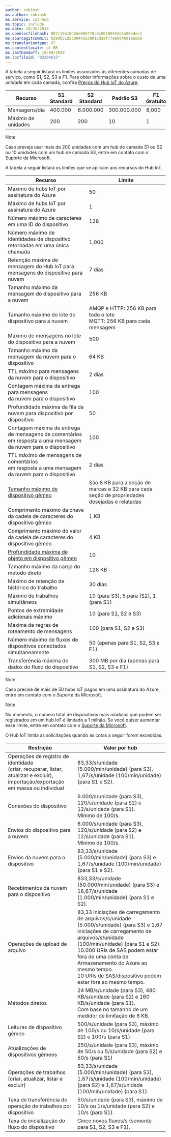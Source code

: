 ```yaml
---
author: robinsh
ms.author: robinsh
ms.service: iot-hub
ms.topic: include
ms.date: 10/26/2018
ms.openlocfilehash: 007c19a10db5e000770c8c80189453d4a80edec2
ms.sourcegitcommit: 829d951d5c90442a38012daaf77e86046018e5b9
ms.translationtype: HT
ms.contentlocale: pt-BR
ms.lasthandoff: 10/09/2020
ms.locfileid: "82204615"
---
```

A tabela a seguir listará os limites associados às diferentes camadas de serviço, como S1, S2, S3 e F1. Para obter informações sobre o custo de uma *unidade* em cada camada, confira [Preços do Hub IoT do Azure](https://azure.microsoft.com/pricing/details/iot-hub/).

| Recurso | S1 Standard | S2 Standard | Padrão S3 | F1 Gratuito |
| --- | --- | --- | --- | --- |
| Mensagens/dia |400.000 |6\.000.000 |300.000.000 |8,000 |
| Máximo de unidades |200 |200 |10 |1 |

> [!NOTE]
> Caso preveja usar mais de 200 unidades com um hub de camada S1 ou S2 ou 10 unidades com um hub de camada S3, entre em contato com o Suporte da Microsoft.
> 
> 

A tabela a seguir listará os limites que se aplicam aos recursos do Hub IoT.

| Recurso | Limite |
| --- | --- |
| Máximo de hubs IoT por assinatura do Azure |50 |
| Máximo de hubs IoT por assinatura do Azure |1 |
| Número máximo de caracteres em uma ID do dispositivo | 128 |
| Número máximo de identidades de dispositivo<br/>  retornadas em uma única chamada |1,000 |
| Retenção máxima de mensagem do Hub IoT para mensagens do dispositivo para nuvem |7 dias |
| Tamanho máximo da mensagem do dispositivo para a nuvem |256 KB |
| Tamanho máximo do lote do dispositivo para a nuvem |AMQP e HTTP: 256 KB para todo o lote <br/>MQTT: 256 KB para cada mensagem |
| Máximo de mensagens no lote do dispositivo para a nuvem |500 |
| Tamanho máximo da mensagem da nuvem para o dispositivo |64 KB |
| TTL máximo para mensagens da nuvem para o dispositivo |2 dias |
| Contagem máxima de entrega para mensagens  <br/> da nuvem para o dispositivo |100 |
| Profundidade máxima da fila da nuvem para dispositivo por dispositivo |50 |
| Contagem máxima de entrega de mensagens de comentários  <br/>  em resposta a uma mensagem da nuvem para o dispositivo |100 |
| TTL máximo de mensagens de comentários  <br/>  em resposta a uma mensagem da nuvem para o dispositivo |2 dias |
| [Tamanho máximo de dispositivo gêmeo](../articles/iot-hub/iot-hub-devguide-device-twins.md#device-twin-size) | São 8 KB para a seção de marcas e 32 KB para cada seção de propriedades desejadas e relatadas |
| Comprimento máximo da chave da cadeia de caracteres do dispositivo gêmeo | 1 KB |
| Comprimento máximo do valor da cadeia de caracteres do dispositivo gêmeo | 4 KB |
| [Profundidade máxima de objeto em dispositivo gêmeo](../articles/iot-hub/iot-hub-devguide-device-twins.md#tags-and-properties-format) | 10 |
| Tamanho máximo da carga do método direto | 128 KB |
| Máximo de retenção de histórico do trabalho | 30 dias |
| Máximo de trabalhos simultâneos | 10 (para S3), 5 para (S2), 1 (para S1) |
| Pontos de extremidade adicionais máximo | 10 (para S1, S2 e S3) |
| Máxima de regras de roteamento de mensagens | 100 (para S1, S2 e S3) |
| Número máximo de fluxos de dispositivos conectados simultaneamente | 50 (apenas para S1, S2, S3 e F1) |
| Transferência máxima de dados do fluxo do dispositivo | 300 MB por dia (apenas para S1, S2, S3 e F1) |

> [!NOTE]
> Caso precise de mais de 50 hubs IoT pagos em uma assinatura do Azure, entre em contato com o Suporte da Microsoft.

> [!NOTE]
> No momento, o número total de dispositivos mais módulos que podem ser registrados em um hub IoT é limitado a 1 milhão. Se você quiser aumentar esse limite, entre em contato com o [Suporte da Microsoft](https://azure.microsoft.com/support/options/).

O Hub IoT limita as solicitações quando as cotas a seguir forem excedidas.

| Restrição | Valor por hub |
| --- | --- |
| Operações de registro de identidade <br/> (criar, recuperar, listar, atualizar e excluir), <br/>  importação/exportação em massa ou individual |83,33/s/unidade (5.000/min/unidade) (para S3). <br/> 1,67/s/unidade (100/min/unidade) (para S1 e S2). |
| Conexões do dispositivo |6\.000/s/unidade (para S3), 120/s/unidade (para S2) e 12/s/unidade (para S1). <br/>Mínimo de 100/s. |
| Envios do dispositivo para a nuvem |6\.000/s/unidade (para S3), 120/s/unidade (para S2) e 12/s/unidade (para S1). <br/>Mínimo de 100/s. |
| Envios da nuvem para o dispositivo | 83,33/s/unidade (5.000/min/unidade) (para S3) e 1,67/s/unidade (100/min/unidade) (para S1 e S2). |
| Recebimentos da nuvem para o dispositivo |833,33/s/unidade (50.000/min/unidade) (para S3) e 16,67/s/unidade (1.000/min/unidade) (para S1 e S2). |
| Operações de upload de arquivo |83,33 iniciações de carregamento de arquivos/s/unidade (5.000/s/unidade) (para S3) e 1,67 iniciações de carregamento de arquivos/s/unidade (100/min/unidade) (para S1 e S2). <br/> 10.000 URIs de SAS podem estar fora de uma conta de Armazenamento do Azure ao mesmo tempo.<br/>  10 URIs de SAS/dispositivo podem estar fora ao mesmo tempo. |
| Métodos diretos | 24 MB/s/unidade (para S3), 480 KB/s/unidade (para S2) e 160 KB/s/unidade (para S1).<br/> Com base no tamanho de um medidor de limitação de 8 KB. |
| Leituras de dispositivo gêmeo | 500/s/unidade (para S3), máximo de 100/s ou 10/s/unidade (para S2) e 100/s (para S1) |
| Atualizações de dispositivos gêmeos | 250/s/unidade (para S3), máximo de 50/s ou 5/s/unidade (para S2) e 50/s (para S1) |
| Operações de trabalhos <br/> (criar, atualizar, listar e excluir) | 83,33/s/unidade (5.000/min/unidade) (para S3), 1,67/s/unidade (100/min/unidade) (para S2) e 1,67/s/unidade (100/min/unidade) (para S1). |
| Taxa de transferência de operação de trabalhos por dispositivo | 50/s/unidade (para S3), máximo de 10/s ou 1/s/unidade (para S2) e 10/s (para S1). |
| Taxa de inicialização do fluxo do dispositivo | Cinco novos fluxos/s (somente para S1, S2, S3 e F1). |
